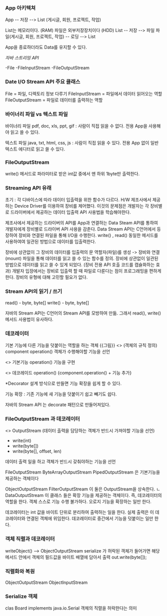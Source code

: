 ### App 아키텍쳐

App -- 저장 --> List (게시글, 회원, 프로젝트, 작업)

List는 메모리이다. (RAM)
파일은 외부저장장치이다 (HDD)
List -- 저장 --> 파일
파일(게시글, 회원, 프로젝트, 작업) -- 로딩 --> List

App을 종료하더라도 Data를 유지할 수 있다.

*자바 스트리밍 API*

-File
-FileInputStream
-FileOutputStream

### Date I/O Stream API 주요 클래스

File = 파일, 디렉토리 정보 다루기
FileInputStream = 파일에서 데이터 읽어오는 역할
FileOutputStream = 파일로 데이터를 출력하는 역할

### 바이너리 파일 vs 텍스트 파일

바이너리 파일 pdf, doc, xls, ppt, gif : 
사람이 직접 읽을 수 없다.
전용 App을 사용해야 읽고 쓸 수 있다.

텍스트 파일 java, txt, html, css, js :
사람이 직접 읽을 수  있다.
전용 App 없이 일반 텍스트 에디터로 읽고 쓸 수 있다.

### FileOutputStream

write() 메서드로 파라미터로 받은 int값 중에서 맨 하위 1byte만 출력한다. 

### Streaming API 유래

초기 : 각 디바이스에 따라 데이터 입출력을 위한 함수가 다르다. H/W 제조사에서 제공하는 Device Driver를 이용하여 장비를 제어했다.
이것의 문제점은 개발자는 각 장비별로 드라이버에서 제공하는 데이터 입출력 API 사용법을 학습해야한다.

제조사에서 제공하는 드라이버의 API를 App과 연결하는 Data Steam API를 통하여 개발자에게 장비별로 드라이버 API 사용을 감춘다. Data Stream API는 C언어에서 등장하여 장비와 연결된 파일을 통해 I/O을 수행한다.
write() , read() 동일한 메서드를 사용하여여 일관된 방법으로 데이터를 입출력한다.

장비에 상관없이 그 장비의 데이터를 입출력의 문 역할자(파일)를 생성 -> 장비와 연결 (mount)
파일을 통해 데이터를 읽고 쓸 수 있는 함수를 정의. 장비에 상관없이 일관된 방법으로 데이터를 읽고 쓸 수 있게 되었다. (장비 전용 API 호출 코드를 캡슐화하는 효과)
개발자 입장에서는 장비로 입출력 할 때 파일로 다룬다는 점이 프로그래밍을 편하게 한다. 장비의 유형에 대해 고민할 필요가 없다.

### Stream API의 읽기 / 쓰기

read() - byte, byte[]
write() - byte, byte[]

자바의 Stream API는 C언어의 Stream API를 모방하여 만듦. 그래서 read(), write() 메서드 사용법이 유사하다.

### 데코레이터

기본 기능에 다른 기능을 덧붙이는 역할을 하는 객체
{{그림}}
<<interface>> (객체의 규칙 정의)
component 
operation() 객체가 수행해야할 기능을 선언

<<concrete>>
기본기능
operation() 기능을 구현

<<concrete>>
데코레이드
operation() {component.operation() + 기능 추가}

*Decorator 설계 방식으로 만들면 기능 확장을 쉽게 할 수 있다.

기능 확장 : 기존 기능에 새 기능을 덧붙이기 쉽고 빼기도 쉽다.

자바의 Stream API 는 decorate 패턴으로 만들어져있다.

### FileOutputStream 과 데코레이터

<<abstract>>
OutputStream (데이터 출력을 담당하는 객체가 반드시 가져야할 기능을 선언)
- write(int)
- write(byte[])
- write(byte[], offset, len)

데이터 출력 일을 하고 객체가 반드시 갖춰야하는 기능을 선언

FileOutputStream
ByteArrayOutputStream
PipedOutputStream
은 기본기능을 제공하는 객체이다

ObjectOutputStream 
FilterOutputStream
이 둘은 OutputStream을 상속한다.
ㄴ DataOutputStream
이 클래스 들은 확장 기능을 제공하는 객체이다. 즉, 데코레이터의 역할을 한다.
객체 스스로 기능 수행 불가하다. 오로지 기능을 확장하는 일만 한다.

데코레이터는 int 값을 바이트 단위로 분리하여 출력하는 일을 한다. 
실제 출력은 이 데코레이터와 연결된 객체에 위임한다. 데코레이터로 중간에서 기능을 덧붙이는 일만 한다. 

### 객체 직렬과 데코레이터

writeObject() --> ObjectOutputStream
serialize 가 허락된 객체가 들어가면 해당 메서드 안에서 객체의 필드값을 바이트 배열에 담아서 출력
out.write(byte[]);

### 직렬화와 복원

ObjectOutputStream
ObjectInputStream

### Serialize 객체

clas Board implements java.io.Serial
객체의 직렬을 허락한다는 의미



